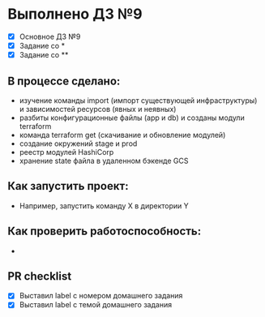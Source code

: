 # Выполнено ДЗ №9

 - [x] Основное ДЗ №9
 - [x] Задание со *
 - [x] Задание со **

## В процессе сделано:
 - изучение команды import (импорт существующей инфраструктуры) и зависимостей ресурсов (явных и неявных)
 - разбиты конфигурационные файлы (app и db) и созданы модули terraform
 - команда terraform get (скачивание и обновление модулей)
 - создание окружений stage и prod
 - реестр модулей HashiCorp
 - хранение state файла в удаленном бэкенде GCS
 
## Как запустить проект:
 - Например, запустить команду X в директории Y

## Как проверить работоспособность:
 -

## PR checklist
 - [x] Выставил label с номером домашнего задания
 - [x] Выставил label с темой домашнего задания
